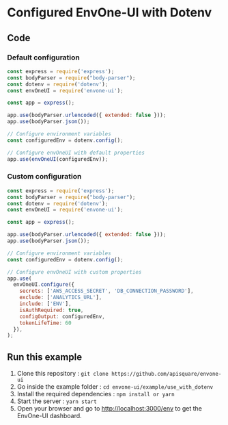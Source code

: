 # Configured EnvOne-UI with Dotenv

## Code

### Default configuration

```js
const express = require('express');
const bodyParser = require("body-parser");
const dotenv = require('dotenv');
const envOneUI = require('envone-ui');

const app = express();

app.use(bodyParser.urlencoded({ extended: false }));
app.use(bodyParser.json());

// Configure environment variables
const configuredEnv = dotenv.config();

// Configure envOneUI with default properties
app.use(envOneUI(configuredEnv));
```

### Custom configuration

```js
const express = require('express');
const bodyParser = require("body-parser");
const dotenv = require('dotenv');
const envOneUI = require('envone-ui');

const app = express();

app.use(bodyParser.urlencoded({ extended: false }));
app.use(bodyParser.json());

// Configure environment variables
const configuredEnv = dotenv.config();

// Configure envOneUI with custom properties
app.use(
  envOneUI.configure({
    secrets: ['AWS_ACCESS_SECRET', 'DB_CONNECTION_PASSWORD'],
    exclude: ['ANALYTICS_URL'],
    include: ['ENV'],
    isAuthRequired: true,
    configOutput: configuredEnv,
    tokenLifeTime: 60
  }),
);
```

## Run this example
1. Clone this repository : `git clone https://github.com/apisquare/envone-ui`
2. Go inside the example folder : `cd envone-ui/example/use_with_dotenv`
3. Install the required dependencies : `npm install or yarn`
4. Start the server : `yarn start`
5. Open your browser and go to [http://localhost:3000/env](http://localhost:3000/env) to get the EnvOne-UI dashboard.